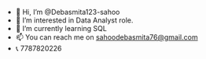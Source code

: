 - 👋 Hi, I’m @Debasmita123-sahoo
- 👀 I’m interested in Data Analyst role.
- 🌱 I’m currently learning SQL 
- 📫 You can reach me on sahoodebasmita76@gmail.com
- 📞 7787820226

<!---
Debasmita123-sahoo/Debasmita123-sahoo is a ✨ special ✨ repository because its `README.md` (this file) appears on your GitHub profile.
You can click the Preview link to take a look at your changes.
--->
